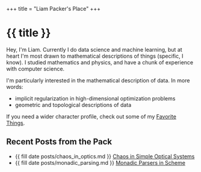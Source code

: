 +++
title = "Liam Packer's Place"
+++


# {{ title }}

Hey, I'm Liam. Currently I do data science and machine learning, but at
heart I'm most drawn to mathematical descriptions of things (specific, I
know). I studied mathematics and physics, and have a chunk of experience
with computer science.

I'm particularly interested in the mathematical description of
data. In more words:
- implicit regularization in high-dimensional optimization problems
- geometric and topological descriptions of data

If you need a wider character profile, check out some of my [Favorite
Things](/favorite-things/).

## Recent Posts from the Pack
- {{ fill date posts/chaos_in_optics.md }} [Chaos in Simple Optical Systems](/posts/chaos_in_optics/)
- {{ fill date posts/monadic_parsing.md }} [Monadic Parsers in Scheme](/posts/monadic_parsing/)
